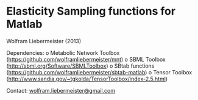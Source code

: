 Elasticity Sampling functions for Matlab
========================================

Wolfram Liebermeister (2013)

Dependencies:
  o Metabolic Network Toolbox  (https://github.com/wolframliebermeister/mnt)
  o SBML Toolbox               (http://sbml.org/Software/SBMLToolbox)
  o SBtab functions            (https://github.com/wolframliebermeister/sbtab-matlab)
  o Tensor Toolbox             (http://www.sandia.gov/~tgkolda/TensorToolbox/index-2.5.html)

Contact: <wolfram.liebermeister@gmail.com>
